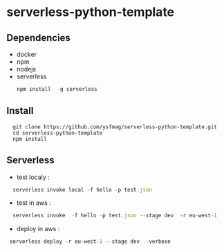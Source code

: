 # serverless-python-template

## Dependencies 
   - docker 
   - npm 
   - nodejs
   - serverless 
      ```js
      npm install  -g serverless
      ```

## Install
   
    
      git clone https://github.com/ysfmag/serverless-python-template.git
      cd serverless-python-template
      npm install
    
   
## Serverless

  - test localy : 
  ```js
    serverless invoke local -f hello -p test.json
  ```
  
  - test in aws : 
  ```js
    serverless invoke  -f hello -p test.json --stage dev  -r eu-west-1
  ```
  - deploy in aws : 
   ```js
    serverless deploy -r eu-west-1 --stage dev --verbose
   ```
